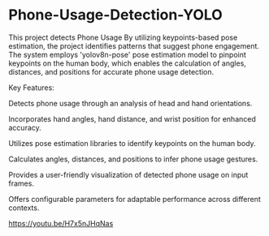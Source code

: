 # Phone-Usage-Detection-YOLO
This project detects Phone Usage By utilizing keypoints-based pose estimation, the project identifies patterns that suggest phone engagement. The system employs 'yolov8n-pose' pose estimation model to pinpoint keypoints on the human body, which enables the calculation of angles, distances, and positions for accurate phone usage detection. 

Key Features:

Detects phone usage through an analysis of head and hand orientations.

Incorporates hand angles, hand distance, and wrist position for enhanced accuracy.

Utilizes pose estimation libraries to identify keypoints on the human body.

Calculates angles, distances, and positions to infer phone usage gestures.

Provides a user-friendly visualization of detected phone usage on input frames.

Offers configurable parameters for adaptable performance across different contexts.

https://youtu.be/H7x5nJHqNas
